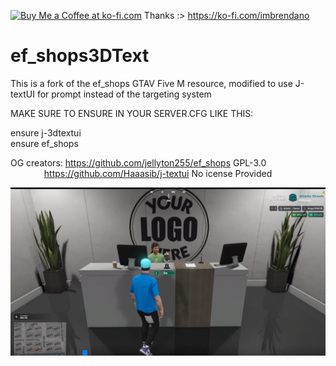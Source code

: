 <a href='https://ko-fi.com/G2G81E5J4O' target='_blank'><img height='36' style='border:0px;height:36px;' src='https://storage.ko-fi.com/cdn/kofi4.png?v=6' border='0' alt='Buy Me a Coffee at ko-fi.com' /></a> Thanks :>
https://ko-fi.com/imbrendano

# ef_shops3DText
This is a fork of the ef_shops GTAV Five M resource, modified to use J-textUI for prompt instead of the targeting system

MAKE SURE TO ENSURE IN YOUR SERVER.CFG LIKE THIS:

ensure j-3dtextui<br>
ensure ef_shops

OG creators: https://github.com/jellyton255/ef_shops GPL-3.0<br>
&emsp; &emsp; &emsp; https://github.com/Haaasib/j-textui No icense Provided

[![Watch the video](https://github.com/ImBrendano/ef_shops3DText/blob/main/thumbnail.png?raw=true)](https://jumpshare.com/share/DtgH58aducD0Ten4wOvE)
